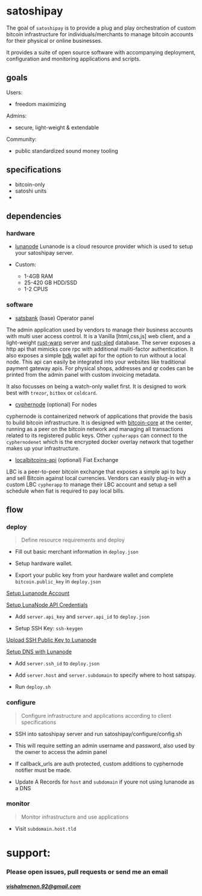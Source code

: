# satoshipay

The goal of `satoshipay` is to provide a plug and play orchestration of custom bitcoin infrastructure for individuals/merchants to manage bitcoin accounts for their physical or online businesses.

It provides a suite of open source software with accompanying deployment, configuration and monitoring applications and scripts. 

## goals

Users:
- freedom maximizing

Admins: 
- secure, light-weight & extendable

Community:
- public standardized sound money tooling

## specifications

- bitcoin-only
- satoshi units
- 

## dependencies

### hardware

- [lunanode](https://lunanode.io)
Lunanode is a cloud resource provider which is used to setup your satoshipay server.

- Custom:
    - 1-4GB RAM
    - 25-420 GB HDD/SSD
    - 1-2 CPUS

### software

- [satsbank](https://satsbank.io) (base) Operator panel

The admin application used by vendors to manage their business accounts with multi user access control. It is a Vanilla [html,css,js] web client, and a light-weight [rust-warp](https://github.com/seanmonstar/warp) server and [rust-sled](https://github.com/spacejam/sled) database. The server exposes a http api that mimicks core rpc with additional muliti-factor authentication. It also exposes a simple [bdk](https://github.com/bitcoindevkit/bdk) wallet api for the option to run without a local node. This api can easily be integrated into your websites like traditional payment gateway apis. For physical shops, addresses and qr codes can be printed from the admin panel with custom invoicing metadata.

It also focusses on being a watch-only wallet first. It is designed to work best with `trezor`, `bitbox` or `coldcard`.

- [cyphernode](https://cyphernode.io) (optional) For nodes

cyphernode is containerized network of applications that provide the basis to build bitcoin infrastructure. It is designed with [bitcoin-core](https://bitcoin.org) at the center, running as a peer on the bitcoin network and managing all transactions related to its registered public keys. Other `cypherapps` can connect to the `cyphernodenet` which is the encrypted docker overlay network that together makes up your infrastructure.


- [localbitcoins-api](https://api.localbitcoins.com) (optional) Fiat Exchange

LBC is a peer-to-peer bitcoin exchange that exposes a simple api to buy and sell Bitcoin against local currencies. Vendors can easily plug-in with a custom LBC `cypherapp` to manage their LBC account and setup a sell schedule when fiat is required to pay local bills.

## flow 

### deploy 

> Define resource requirements and deploy

- Fill out basic merchant information in `deploy.json`

- Setup hardware wallet.

- Export your public key from your hardware wallet and complete `bitcoin.public_key` in `deploy.json`

[Setup Lunanode Account](https://dynamic.lunanode.com/)

[Setup LunaNode API Credentials](https://dynamic.lunanode.com/panel/api)

- Add `server.api_key` and `server.api_id` to `deploy.json`

- Setup SSH Key: `ssh-keygen`

[Upload SSH Public Key to Lunanode](https://dynamic.lunanode.com/panel/key)

[Setup DNS with Lunanode](https://dynamic.lunanode.com/panel/dns)

- Add `server.ssh_id` to `deploy.json`

- Add `server.host` and `server.subdomain` to  specify where to host satspay.

- Run `deploy.sh`

### configure

> Configure infrastructure and applications according to client specifications

- SSH  into satoshipay server and run satoshipay/configure/config.sh 

- This will require setting an admin username and password, also used by the owner to access the admin panel

- If callback_urls are auth protected, custom additions to cyphernode notifier must be made. 

- Update A Records for `host` and `subdomain` if youre not using lunanode as a DNS

### monitor

> Monitor infrastructure and use applications

- Visit `subdomain.host.tld`

# support: 

### Please open issues, pull requests or send me an email

##### vishalmenon.92@gmail.com
